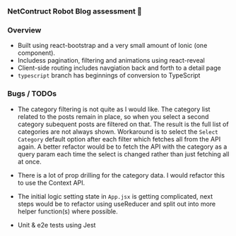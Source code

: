 ### NetContruct Robot Blog assessment :robot:

### Overview

- Built using react-bootstrap and a very small amount of Ionic (one component).
- Includess pagination, filtering and animations using react-reveal
- Client-side routing includes navgiation back and forth to a detail page
- `typescript` branch has beginnings of conversion to TypeScript

### Bugs / TODOs

- The category filtering is not quite as I would like. The category list related to the posts remain in place, so when you select a second category subequent posts are filtered on that. The result is the full list of categories are not always shown. Workaround is to select the `Select Category` default option after each filter which fetches all from the API again. A better refactor would be to fetch the API with the category as a query param each time the select is changed rather than just fetching all at once.

- There is a lot of prop drilling for the category data. I would refactor this to use the Context API.

- The initial logic setting state in `App.jsx` is getting complicated, next steps would be to refactor using useReducer and split out into more helper function(s) where possible.

- Unit & e2e tests using Jest
